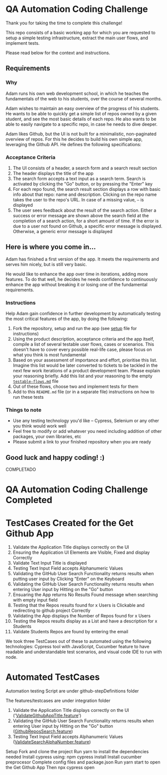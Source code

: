 # QA Automation Coding Challenge

Thank you for taking the time to complete this challenge!

This repo consists of a basic working app for which you are requested to setup a simple testing infrastructure, extract the main user flows, and implement tests.

Please read below for the context and instructions.

## Requirements

### Why

Adam runs his own web development school, in which he teaches the fundamentals of the web to his students, over the course of several months.

Adam wishes to maintain an easy overview of the progress of his students. He wants to be able to quickly get a simple list of repos owned by a given student, and see the most basic details of each repo. He also wants to be able to easily navigate to a specific repo, in case he needs to dive deeper.

Adam likes Github, but the UI is not built for a minimalistic, non-paginated overview of repos. For this he decides to build his own simple app, leveraging the Github API. He defines the following specifications:

### Acceptance Criteria

1. The UI consists of a header, a search form and a search result section
2. The header displays the title of the app
3. The search form accepts a text input as a search term. Search is activated by clicking the "Go" button, or by pressing the "Enter" key
4. For each repo found, the search result section displays a row with basic info about that repo: name and description. Clicking on the repo name takes the user to the repo's URL. In case of a missing value, `–` is displayed
5. The user sees feedback about the result of the search action. Either a success or error message are shown above the search field at the completion of a search action, for a short amount of time. If the error is due to a user not found on Github, a specific error message is displayed. Otherwise, a generic error message is displayed

## Here is where you come in...

Adam has finished a first version of the app. It meets the requirements and serves him nicely, but is still very basic.

He would like to enhance the app over time in iterations, adding more features. To do that well, he decides he needs confidence to continuously enhance the app without breaking it or losing one of the fundamental requirements.

### Instructions

Help Adam gain confidence in further development by automatically testing the most critical features of the app, by doing the following:

1. Fork the repository, setup and run the app (see [setup](./setup.md) file for instructions)
2. Using the product description, acceptance criteria and the app itself, compile a list of several testable user flows, cases or scenarios. This doesn't have to cover every possible real-life case, please focus on what you think is most fundamental
3. Based on your assessment of importance and effort, prioritise this list. Imagine this list would be later converted to tickets to be tackled in the next few work iterations of a product development team. Please explain your reasoning briefly. Add this list and your reasoning to the empty [`testable-flows.md`](./testable-flows.md) file
4. Out of these flows, choose two and implement tests for them
5. Add to this `README.md` file (or in a separate file) instructions on how to run these tests

### Things to note

- Use any testing technology you'd like – Cypress, Selenium or any other you think would work well
- Feel free to modify or add whatever you need including addition of other packages, your own libraries, etc
- Please submit a link to your finished repository when you are ready

## Good luck and happy coding! :)




COMPLETADO

# QA Automation Coding Challenge Completed

# TestCases Created for the Get Github App

1. Validate the Application Title displays correctly on the UI
2. Ensuring the Application UI Elements are Visible, Fixed and display Correctly
3. Validate Text Input Title is displayed
4. Testing Text Input Field accepts Alphanumeric Values
5. Validating the GitHub User Search Functionality returns results when putting user input by Clicking "Enter" on the Keyboard
6. Validating the GitHub User Search Functionality returns results when entering User input by Hitting on the "Go" button
7. Ensuaring the App returns No Results Found message when searching with empty input field
8. Testing that the Repos results found for x Users is Clickable and redirecting to github project Correctly
9. Validating the App displays the Number of Repos found for x Users
10. Testing the Repos results display as a List and have a description for x Students
11. Validate Students Repos are found by entering the email


We took three TestCases out of these to automated using the following technologies: Cypress tool with JavaScript, Cucumber feature to have readable and understandable test scenarios, and visual code IDE to run with node.


# Automated TestCases

Automation testing Script are under github-stepDefinitions folder

The features/testcases are under integration folder

1. Validate the Application Title displays correctly on the UI ('[ValidateGithubAppTitle.feature](cypress/integration/ValidateGithubAppTitle.feature)')
2. Validating the GitHub User Search Functionality returns results when entering User input by Hitting on the "Go" button ([GithubReposSearch.feature](cypress/integration/GithubReposSearch.feature))
3. Testing Text Input Field accepts Alphanumeric Values ([ValidateSearchAlphaNumber.feature](cypress/integration/ValidateSearchAlphaNumber.feature))


Setup
Fork and clone the project
Run yarn to install the dependencies needed
Install cypress using: npm cypress install
Install cucumber preprocesor
Complete config files and package.json
Run yarn start to open the Get Github App
Then npx cypress open